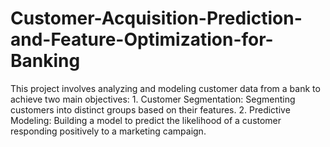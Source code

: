 # Customer-Acquisition-Prediction-and-Feature-Optimization-for-Banking
This project involves analyzing and modeling customer data from a bank to achieve two main objectives: 1. Customer Segmentation: Segmenting customers into distinct groups based on their features. 2. Predictive Modeling: Building a model to predict the likelihood of a customer responding positively to a marketing campaign.

